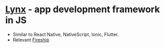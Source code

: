 # [Lynx](https://lynxjs.org/) - app development framework in JS

- Similar to React Native, NativeScript, Ionic, Flutter.
- Relevant [Fireship](https://www.youtube.com/watch?v=-qjE8JkIVoQ)
